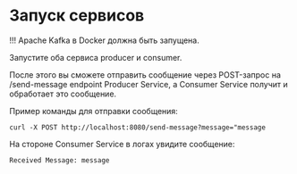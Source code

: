 # Запуск сервисов

!!! Apache Kafka в Docker должна быть запущена.

Запустите оба сервиса producer и consumer.

После этого вы сможете отправить сообщение через POST-запрос на /send-message endpoint Producer Service, 
а Consumer Service получит и обработает это сообщение.

Пример команды для отправки сообщения:

`curl -X POST http://localhost:8080/send-message?message="message`

На стороне Consumer Service в логах увидите сообщение:

`Received Message: message`